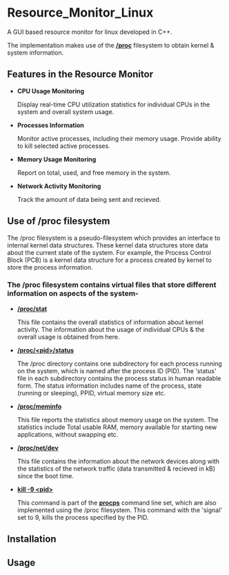 # Resource_Monitor_Linux
A GUI based resource monitor for linux developed in C++.

The implementation makes use of the [**/proc**](https://man7.org/linux/man-pages/man5/proc.5.html) filesystem to obtain kernel & system information.
## Features in the Resource Monitor
 - **CPU Usage Monitoring**
   
    Display real-time CPU utilization statistics for individual CPUs in the system and overall system usage.
- **Processes Information**
  
    Monitor active processes, including their memory usage. Provide ability to kill selected active processes.
- **Memory Usage Monitoring**
  
    Report on total, used, and free memory in the system.
- **Network Activity Monitoring**
  
    Track the amount of data being sent and recieved.

## Use of /proc filesystem
The /proc filesystem is a pseudo-filesystem which provides an interface to internal kernel data structures. These kernel data structures store data about the current state of the system. For example, the Process Control Block (PCB) is a kernel data structure for a process created by kernel to store the process information.

### The /proc filesystem contains virtual files that store different information on aspects of the system-
 - [**/proc/stat**](https://www.linuxhowtos.org/System/procstat.htm)

    This file contains the overall statistics of information about kernel activity. The information about the usage of individual CPUs & the overall usage is obtained from here.
 - [**/proc/\<pid\>/status**](https://www.kernel.org/doc/html/latest/filesystems/proc.html#process-specific-subdirectories)

    The /proc directory contains one subdirectory for each process running on the system, which is named after the process ID (PID). The \'status\' file in each subdirectory contains the process status in human readable form. The status information includes name of the process, state \(running or sleeping\), PPID, virtual memory size etc.
 - [**/proc/meminfo**](https://man7.org/linux/man-pages/man5/proc_meminfo.5.html)

    This file reports the statistics about memory usage on the system. The statistics include Total usable RAM, memory available for starting new applications, without swapping etc.
 - [**/proc/net/dev**](https://www.kernel.org/doc/html/latest/filesystems/proc.html#networking-info-in-proc-net)

    This file contains the information about the network devices along with the statistics of the network traffic \(data transmitted & recieved in kB\) since the boot time.
 - [**kill -9 \<pid\>**](https://www.man7.org/linux/man-pages/man1/kill.1.html)

    This command is part of the [**procps**](https://gitlab.com/procps-ng/procps) command line set, which are also implemented using the /proc filesystem. This command with the \'signal\' set to 9, kills the process specified by the PID.

 ## Installation

 ## Usage
